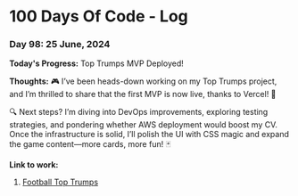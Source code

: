 # 100 Days Of Code - Log

### Day 98: 25 June, 2024

**Today's Progress:** Top Trumps MVP Deployed!

**Thoughts:** 🎮 I’ve been heads-down working on my Top Trumps project, and I’m thrilled to share that the first MVP is now live, thanks to Vercel! 🌟

🔍 Next steps? I’m diving into DevOps improvements, exploring testing strategies, and pondering whether AWS deployment would boost my CV. Once the infrastructure is solid, I’ll polish the UI with CSS magic and expand the game content—more cards, more fun! 🃏

**Link to work:**

1. [Football Top Trumps](https://football-top-trumps.vercel.app/)
